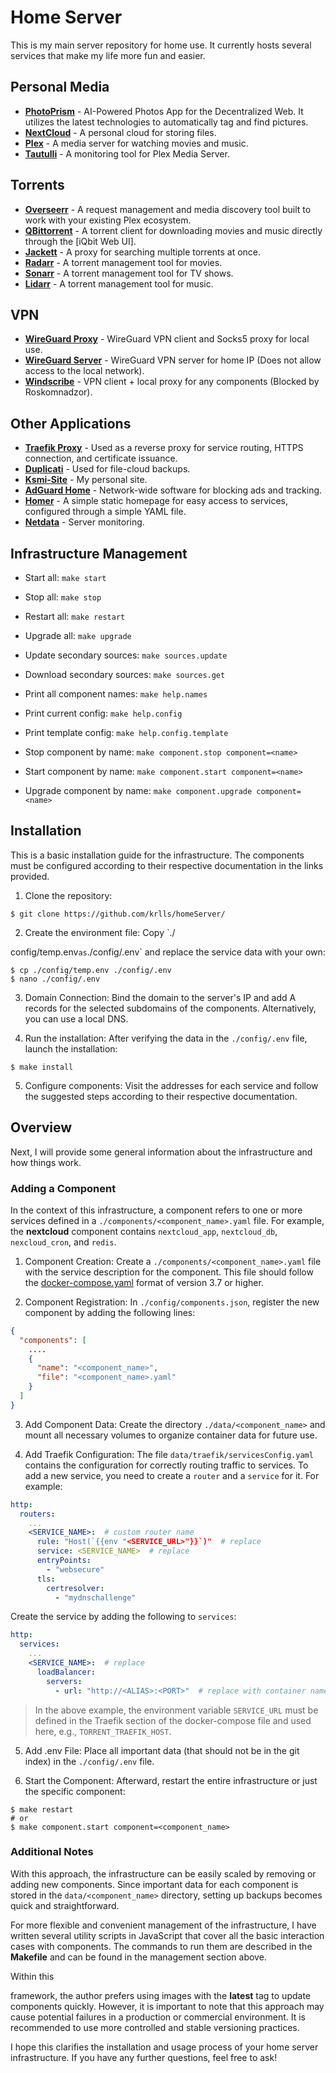 # Home Server

This is my main server repository for home use. It currently hosts several services that make my life more fun and easier.

## Personal Media

- **[PhotoPrism](https://photoprism.app)** - AI-Powered Photos App for the Decentralized Web. It utilizes the latest technologies to automatically tag and find pictures.
- **[NextCloud](https://nextcloud.com/)** - A personal cloud for storing files.
- **[Plex](https://www.plex.tv/)** - A media server for watching movies and music.
- **[Tautulli](https://tautulli.com/)** - A monitoring tool for Plex Media Server.

## Torrents

- **[Overseerr](https://overseerr.dev/)** - A request management and media discovery tool built to work with your existing Plex ecosystem.
- **[QBittorrent](https://www.qbittorrent.org/)** - A torrent client for downloading movies and music directly through the [iQbit Web UI].
- **[Jackett](https://github.com/Jackett/Jackett)** - A proxy for searching multiple torrents at once.
- **[Radarr](https://radarr.video/)** - A torrent management tool for movies.
- **[Sonarr](https://sonarr.tv/)** - A torrent management tool for TV shows.
- **[Lidarr](https://lidarr.audio/)** - A torrent management tool for music.

## VPN

- **[WireGuard Proxy](https://www.wireguard.com/)** - WireGuard VPN client and Socks5 proxy for local use.
- **[WireGuard Server](https://www.wireguard.com/)** - WireGuard VPN server for home IP (Does not allow access to the local network).
- **[Windscribe](https://windscribe.net)** - VPN client + local proxy for any components (Blocked by Roskomnadzor).

## Other Applications

- **[Traefik Proxy](https://traefik.io/traefik/)** - Used as a reverse proxy for service routing, HTTPS connection, and certificate issuance.
- **[Duplicati](https://www.duplicati.com/)** - Used for file-cloud backups.
- **[Ksmi-Site](http://ksmi.me)** - My personal site.
- **[AdGuard Home](https://adguard.com/adguard-home/overview.html)** - Network-wide software for blocking ads and tracking.
- **[Homer](https://github.com/bastienwirtz/homer)** - A simple static homepage for easy access to services, configured through a simple YAML file.
- **[Netdata](https://www.netdata.cloud/)** - Server monitoring.

## Infrastructure Management

- Start all: `make start`
- Stop all: `make stop`
- Restart all: `make restart`
- Upgrade all: `make upgrade`

- Update secondary sources: `make sources.update`
- Download secondary sources: `make sources.get`

- Print all component names: `make help.names`
- Print current config: `make help.config`
- Print template config: `make help.config.template`

- Stop component by name: `make component.stop component=<name>`
- Start component by name: `make component.start component=<name>`
- Upgrade component by name: `make component.upgrade component=<name>`

## Installation

This is a basic installation guide for the infrastructure. The components must be configured according to their respective documentation in the links provided.

1. Clone the repository:
```shell
$ git clone https://github.com/krlls/homeServer/
```

2. Create the environment file:
   Copy `./

config/temp.env` as `./config/.env` and replace the service data with your own:
```shell
$ cp ./config/temp.env ./config/.env
$ nano ./config/.env
```

3. Domain Connection:
   Bind the domain to the server's IP and add A records for the selected subdomains of the components. Alternatively, you can use a local DNS.

4. Run the installation:
   After verifying the data in the `./config/.env` file, launch the installation:
```shell
$ make install
```

5. Configure components:
   Visit the addresses for each service and follow the suggested steps according to their respective documentation.

## Overview

Next, I will provide some general information about the infrastructure and how things work.

### Adding a Component

In the context of this infrastructure, a component refers to one or more services defined in a `./components/<component_name>.yaml` file. For example, the **nextcloud** component contains `nextcloud_app`, `nextcloud_db`, `nexcloud_cron`, and `redis`.

1. Component Creation:
   Create a `./components/<component_name>.yaml` file with the service description for the component. This file should follow the [docker-compose.yaml](https://docs.docker.com/compose/) format of version 3.7 or higher.

2. Component Registration:
   In `./config/components.json`, register the new component by adding the following lines:
```json
{
  "components": [
    ....
    {
      "name": "<component_name>",
      "file": "<component_name>.yaml"
    }
  ]
}
```

3. Add Component Data:
   Create the directory `./data/<component_name>` and mount all necessary volumes to organize container data for future use.

4. Add Traefik Configuration:
   The file `data/traefik/servicesConfig.yaml` contains the configuration for correctly routing traffic to services. To add a new service, you need to create a `router` and a `service` for it. For example:
```yaml  
http:
  routers:
    ...
    <SERVICE_NAME>:  # custom router name
      rule: "Host(`{{env "<SERVICE_URL>"}}`)"  # replace
      service: <SERVICE_NAME>  # replace
      entryPoints:
        - "websecure"
      tls:
        certresolver:
          - "mydnschallenge"
```
Create the service by adding the following to `services`:
```yaml  
http:
  services:
    ...
    <SERVICE_NAME>:  # replace
      loadBalancer:
        servers:
          - url: "http://<ALIAS>:<PORT>"  # replace with container name and port
```
> In the above example, the environment variable `SERVICE_URL` must be defined in the Traefik section of the docker-compose file and used here, e.g., `TORRENT_TRAEFIK_HOST`.

5. Add .env File:
   Place all important data (that should not be in the git index) in the `./config/.env` file.

6. Start the Component:
   Afterward, restart the entire infrastructure or just the specific component:
```shell
$ make restart
# or
$ make component.start component=<component_name>
```

### Additional Notes

With this approach, the infrastructure can be easily scaled by removing or adding new components. Since important data for each component is stored in the `data/<component_name>` directory, setting up backups becomes quick and straightforward.

For more flexible and convenient management of the infrastructure, I have written several utility scripts in JavaScript that cover all the basic interaction cases with components. The commands to run them are described in the **Makefile** and can be found in the management section above.

Within this

framework, the author prefers using images with the **latest** tag to update components quickly. However, it is important to note that this approach may cause potential failures in a production or commercial environment. It is recommended to use more controlled and stable versioning practices.

I hope this clarifies the installation and usage process of your home server infrastructure. If you have any further questions, feel free to ask!